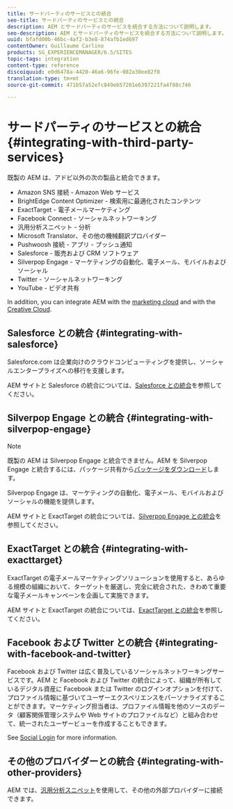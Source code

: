 ```yaml
---
title: サードパーティのサービスとの統合
seo-title: サードパーティのサービスとの統合
description: AEM とサードパーティのサービスを統合する方法について説明します。
seo-description: AEM とサードパーティのサービスを統合する方法について説明します。
uuid: bfafd00b-46bc-4af2-b3e8-874afb1ed697
contentOwner: Guillaume Carlino
products: SG_EXPERIENCEMANAGER/6.5/SITES
topic-tags: integration
content-type: reference
discoiquuid: e0d6478a-4420-46a6-96fe-082a30ee82f0
translation-type: tm+mt
source-git-commit: 471b57a52efc849eb57201e6397221fa4f88c746

---
```



# サードパーティのサービスとの統合{#integrating-with-third-party-services}

既製の AEM は、アドビ以外の次の製品と統合できます。

* Amazon SNS 接続 - Amazon Web サービス
* BrightEdge Content Optimizer - 検索用に最適化されたコンテンツ
* ExactTarget - 電子メールマーケティング
* Facebook Connect - ソーシャルネットワーキング
* 汎用分析スニペット - 分析
* Microsoft Translator、その他の機械翻訳プロバイダー
* Pushwoosh 接続 - アプリ - プッシュ通知
* Salesforce - 販売および CRM ソフトウェア
* Silverpop Engage - マーケティングの自動化、電子メール、モバイルおよびソーシャル
* Twitter - ソーシャルネットワーキング
* YouTube - ビデオ共有

In addition, you can integrate AEM with the [marketing cloud](/help/sites-administering/marketing-cloud.md) and with the [Creative Cloud](/help/assets/aem-cc-folder-sharing-best-practices.md).

## Salesforce との統合 {#integrating-with-salesforce}

Salesforce.com は企業向けのクラウドコンピューティングを提供し、ソーシャルエンタープライズへの移行を支援します。

AEM サイトと Salesforce の統合については、[Salesforce との統合](/help/sites-administering/salesforce.md)を参照してください。

## Silverpop Engage との統合 {#integrating-with-silverpop-engage}

>[!NOTE]
>
>既製の AEM は Silverpop Engage と統合できません。AEM を Silverpop Engage と統合するには、パッケージ共有から[パッケージをダウンロード](https://www.adobeaemcloud.com/content/marketplace/marketplaceProxy.html?packagePath=/content/companies/public/adobe/packages/aem620/product/cq-mcm-integrations-silverpop-content)します。

Silverpop Engage は、マーケティングの自動化、電子メール、モバイルおよびソーシャルの機能を提供します。

AEM サイトと ExactTarget の統合については、[Silverpop Engage との統合](/help/sites-administering/silverpop.md)を参照してください。

## ExactTarget との統合 {#integrating-with-exacttarget}

ExactTarget の電子メールマーケティングソリューションを使用すると、あらゆる規模の組織において、ターゲットを厳選し、完全に統合された、きわめて重要な電子メールキャンペーンを企画して実施できます。

AEM サイトと ExactTarget の統合については、[ExactTarget との統合](/help/sites-administering/exacttarget.md)を参照してください。

## Facebook および Twitter との統合 {#integrating-with-facebook-and-twitter}

Facebook および Twitter は広く普及しているソーシャルネットワーキングサービスです。AEM と Facebook および Twitter の統合によって、組織が所有しているデジタル資産に Facebook または Twitter のログインオプションを付けて、プロファイル情報に基づいてユーザーエクスペリエンスをパーソナライズすることができます。マーケティング担当者は、プロファイル情報を他のソースのデータ（顧客関係管理システムや Web サイトのプロファイルなど）と組み合わせて、統一されたユーザービューを作成することもできます。

See [Social Login](/help/communities/social-login.md) for more information.

## その他のプロバイダーとの統合 {#integrating-with-other-providers}

AEM では、[汎用分析スニペット](/help/sites-administering/external-providers.md)を使用して、その他の外部プロバイダーに接続できます。
